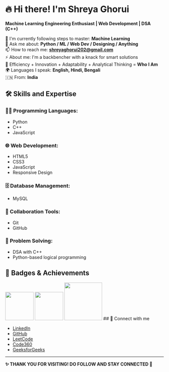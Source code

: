 # 🔥 Hi there! I'm Shreya Ghorui

**Machine Learning Engineering Enthusiast | Web Development | DSA (C++)**

🌱 I'm currently following steps to master: **Machine Learning**  
💬 Ask me about: **Python / ML / Web Dev / Designing / Anything**  
📫 How to reach me: **shreyaghorui202@gmail.com**  
⚡ About me: I'm a backbencher with a knack for smart solutions  
💪 Efficiency + Innovation + Adaptability + Analytical Thinking = **Who I Am**  
🌍 Languages I speak: **English, Hindi, Bengali**  
🇮🇳 From: **India**


## 🛠️ Skills and Expertise

### 👩‍💻 Programming Languages:
- Python  
- C++  
- JavaScript  

### 🌐 Web Development:
- HTML5  
- CSS3  
- JavaScript  
- Responsive Design  

### 🗄️ Database Management:
- MySQL  

### 🤝 Collaboration Tools:
- Git  
- GitHub  

### 🧠 Problem Solving:
- DSA with C++  
- Python-based logical programming  

## 🏅 Badges & Achievements
<img src="https://github.com/user-attachments/assets/c91fec2d-9740-4269-85cb-bd623578f342" width="90px" height="90px"/>
<img src="https://github.com/user-attachments/assets/0bade864-2315-48f1-9acc-4b1bce01c464" width="90px" height="90px"/>
<img src="https://github.com/user-attachments/assets/afd374dd-89d8-4257-89e6-a00025912c4c" width="120px" height="120px"/>
## 🤝 Connect with me

- [LinkedIn](https://www.linkedin.com/in/shreya-ghorui-63ab9b314/)
- [GitHub](https://github.com/shreyaghorui222004)
- [LeetCode](https://leetcode.com/u/shreyaghorui/)  
- [Code360](https://www.naukri.com/code360/profile/shreyaghorui)
- [GeeksforGeeks](https://www.geeksforgeeks.org/user/shreyaghorui/)

---

**✨ THANK YOU FOR VISITING! DO FOLLOW AND STAY CONNECTED 🙌**
